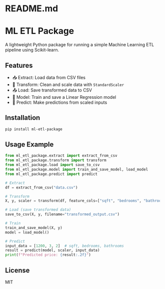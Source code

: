 # README.md
# ML ETL Package

A lightweight Python package for running a simple Machine Learning ETL pipeline using Scikit-learn.

## Features
- 📥 Extract: Load data from CSV files
- 🔧 Transform: Clean and scale data with `StandardScaler`
- 📤 Load: Save transformed data to CSV
- 🤖 Model: Train and save a Linear Regression model
- 🔮 Predict: Make predictions from scaled inputs

## Installation
```bash
pip install ml-etl-package
```

## Usage Example
```python
from ml_etl_package.extract import extract_from_csv
from ml_etl_package.transform import transform
from ml_etl_package.load import save_to_csv
from ml_etl_package.model import train_and_save_model, load_model
from ml_etl_package.predict import predict

# Extract
df = extract_from_csv("data.csv")

# Transform
X, y, scaler = transform(df, feature_cols=["sqft", "bedrooms", "bathrooms"], target_col="price")

# Load (save transformed data)
save_to_csv(X, y, filename="transformed_output.csv")

# Train
train_and_save_model(X, y)
model = load_model()

# Predict
input_data = [1200, 3, 2]  # sqft, bedrooms, bathrooms
result = predict(model, scaler, input_data)
print(f"Predicted price: {result:.2f}")
```

## License
MIT
